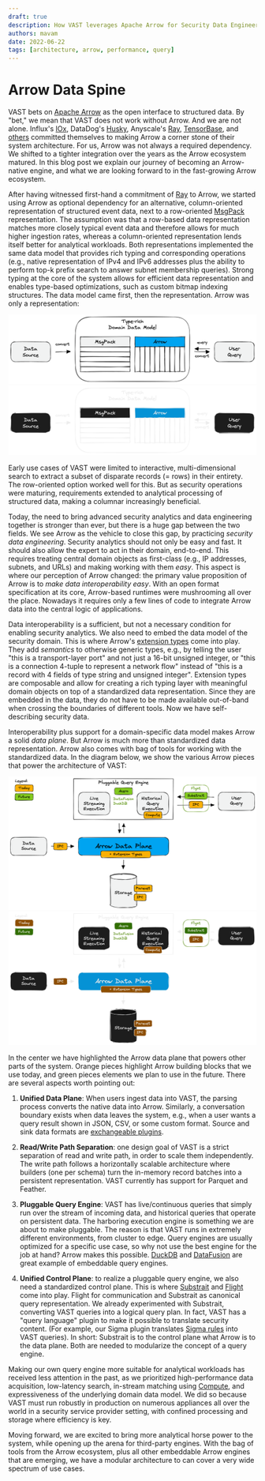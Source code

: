 ```yaml
---
draft: true
description: How VAST leverages Apache Arrow for Security Data Engineering
authors: mavam
date: 2022-06-22
tags: [architecture, arrow, performance, query]
---
```


# Arrow Data Spine

VAST bets on [Apache Arrow][arrow] as the open interface to structured data. By
"bet," we mean that VAST does not work without Arrow. And we are not alone.
Influx's [IOx][iox], DataDog's [Husky][husky], Anyscale's [Ray][ray],
[TensorBase][tensorbase], and [others][arrow-projects] committed themselves to
making Arrow a corner stone of their system architecture. For us, Arrow was not
always a required dependency. We shifted to a tighter integration over the years
as the Arrow ecosystem matured. In this blog post we explain our journey of
becoming an Arrow-native engine, and what we are looking forward to in the
fast-growing Arrow ecosystem.

After having witnessed first-hand a commitment of [Ray][ray] to Arrow, we
started using Arrow as optional dependency for an alternative, column-oriented
representation of structured event data, next to a row-oriented
[MsgPack][msgpack] representation. The assumption was that a row-based data
representation matches more closely typical event data and therefore allows for
much higher ingestion rates, whereas a column-oriented representation lends
itself better for analytical workloads. Both representations implemented the
same data model that provides rich typing and corresponding operations (e.g.,
native representation of IPv4 and IPv6 addresses plus the ability to perform
top-k prefix search to answer subnet membership queries). Strong typing at the
core of the system allows for efficient data representation and enables
type-based optimizations, such as custom bitmap indexing structures. The data
model came first, then the representation. Arrow was only a representation:

![MsgPack & Arrow](msgpack-arrow.light.png#gh-light-mode-only)
![MsgPack & Arrow](msgpack-arrow.dark.png#gh-dark-mode-only)

Early use cases of VAST were limited to interactive, multi-dimensional search to
extract a subset of disparate records (= rows) in their entirety. The
row-oriented option worked well for this. But as security operations were
maturing, requirements extended to analytical processing of structured data,
making a columnar increasingly beneficial.

Today, the need to bring advanced security analytics and data engineering
together is stronger than ever, but there is a huge gap between the two fields.
We see Arrow as the vehicle to close this gap, by practicing *security data
engineering*. Security analytics should not only be easy and fast. It should
also allow the expert to act in their domain, end-to-end. This requires treating
central domain objects as first-class (e.g., IP addresses, subnets, and URLs)
and making working with them *easy*. This aspect is where our perception of
Arrow changed: the primary value proposition of Arrow is to *make data
interoperability easy*. With an open format specification at its core,
Arrow-based runtimes were mushrooming all over the place. Nowadays it requires
only a few lines of code to integrate Arrow data into the central logic of
applications.

Data interoperability is a sufficient, but not a necessary condition for
enabling security analytics. We also need to embed the data model of the
security domain. This is where Arrow's [extension types][extension-types] come
into play. They add *semantics* to otherwise generic types, e.g., by telling the
user "this is a transport-layer port" and not just a 16-bit unsigned integer, or
"this is a connection 4-tuple to represent a network flow" instead of "this is
a record with 4 fields of type string and unsigned integer". Extension types are
composable and allow for creating a rich typing layer with meaningful domain
objects on top of a standardized data representation. Since they are embedded in
the data, they do not have to be made available out-of-band when crossing the
boundaries of different tools. Now we have self-describing security data.

Interoperability plus support for a domain-specific data model makes Arrow a
solid *data plane*. But Arrow is much more than standardized data
representation. Arrow also comes with bag of tools for working with the
standardized data. In the diagram below, we show the various Arrow pieces that
power the architecture of VAST:

![Arrow Data Plane](arrow-data-plane.light.png#gh-light-mode-only)
![Arrow Data Plane](arrow-data-plane.dark.png#gh-dark-mode-only)

In the center we have highlighted the Arrow data plane that powers other
parts of the system. Orange pieces highlight Arrow building blocks that we use
today, and green pieces elements we plan to use in the future. There are several
aspects worth pointing out:

1. **Unified Data Plane**: When users ingest data into VAST, the
   parsing process converts the native data into Arrow. Similarly, a
   conversation boundary exists when data leaves the system, e.g., when a user
   wants a query result shown in JSON, CSV, or some custom format. Source and
   sink data formats are [exchangeable
   plugins](/docs/understand-vast/architecture/plugins).

2. **Read/Write Path Separation**: one design goal of VAST is a strict
   separation of read and write path, in order to scale them independently. The
   write path follows a horizontally scalable architecture where builders (one per
   schema) turn the in-memory record batches into a persistent representation.
   VAST currently has support for Parquet and Feather.

3. **Pluggable Query Engine**: VAST has live/continuous queries that simply run
   over the stream of incoming data, and historical queries that operate on
   persistent data. The harboring execution engine is something we are about to
   make pluggable. The reason is that VAST runs in extremely different
   environments, from cluster to edge. Query engines are usually optimized for a
   specific use case, so why not use the best engine for the job at hand? Arrow
   makes this possible. [DuckDB][duckdb] and [DataFusion][datafusion] are great
   example of embeddable query engines.

4. **Unified Control Plane**: to realize a pluggable query engine, we also need
   a standardized control plane. This is where [Substrait][substrait] and
   [Flight][flight] come into play. Flight for communication and Substrait as
   canonical query representation. We already experimented with Substrait,
   converting VAST queries into a logical query plan. In fact, VAST has a "query
   language" plugin to make it possible to translate security content. (For
   example, our Sigma plugin translates [Sigma rules][sigma] into VAST queries).
   In short: Substrait is to the control plane what Arrow is to the data plane.
   Both are needed to modularize the concept of a query engine.

Making our own query engine more suitable for analytical workloads has
received less attention in the past, as we prioritized high-performance data
acquisition, low-latency search, in-stream matching using [Compute][compute],
and expressiveness of the underlying domain data model. We did so because VAST
must run robustly in production on numerous appliances all over the world in a
security service provider setting, with confined processing and storage where
efficiency is key.

Moving forward, we are excited to bring more analytical horse power to the
system, while opening up the arena for third-party engines. With the bag of
tools from the Arrow ecosystem, plus all other embeddable Arrow engines that are
emerging, we have a modular architecture to can cover a very wide spectrum of
use cases.

[arrow]: https://arrow.apache.org
[compute]: https://arrow.apache.org/docs/cpp/compute.html
[extension-types]: https://arrow.apache.org/docs/format/Columnar.html#extension-types
[flight]: https://arrow.apache.org/docs/format/Flight.html
[substrait]: https://substrait.io/
[datafusion]: https://arrow.apache.org/datafusion/
[datafusion-c]: https://github.com/datafusion-contrib/datafusion-c
[msgpack]: https://msgpack.org/index.html
[iox]: https://github.com/influxdata/influxdb_iox
[husky]: https://www.datadoghq.com/blog/engineering/introducing-husky/
[ray]: https://github.com/ray-project/ray
[tensorbase]: https://github.com/tensorbase/tensorbase
[arrow-projects]: https://arrow.apache.org/powered_by/
[polars]: https://github.com/pola-rs/polars
[duckdb]: https://duckdb.org/
[sigma]: https://github.com/SigmaHQ/sigma
